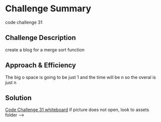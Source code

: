 # Challenge Summary
code challenge 31

## Challenge Description
create a blog for a merge sort function

## Approach & Efficiency
The big o space is going to be just 1 and the time will be n so the overal is just n

## Solution
[Code Challenge 31 whiteboard](/assets/codechallenge31-whiteboard.png)
if picture does not open, look to assets folder -->
